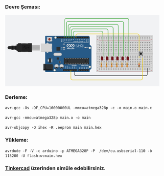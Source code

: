 ### Devre Şeması:

[![](https://github.com/Mona-Roza/c_arduino_trials/blob/main/arduino_trial_3/circuit_diagram.png)](https://github.com/Mona-Roza/c_arduino_trials/blob/main/arduino_trial_3/circuit_diagram.png)

### Derleme:

``` 
avr-gcc -Os -DF_CPU=16000000UL -mmcu=atmega328p -c -o main.o main.c

avr-gcc -mmcu=atmega328p main.o -o main

avr-objcopy -O ihex -R .eeprom main main.hex
```

### Yükleme:

```
avrdude -F -V -c arduino -p ATMEGA328P -P  /dev/cu.usbserial-110 -b 115200 -U flash:w:main.hex
```
### [Tinkercad](https://www.tinkercad.com/things/3S4Auxvxrz4) üzerinden simüle edebilirsiniz.
